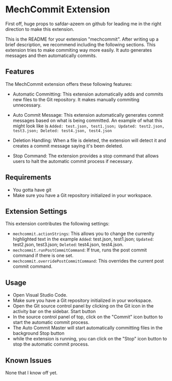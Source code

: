 # MechCommit Extension

First off, huge props to safdar-azeem on github for leading me in the right direction to make this extension.

This is the README for your extension "mechcommit". After writing up a brief description, we recommend including the following sections.
This extension tries to make commiting way more easily. It auto generates messages and then automatically commits.

## Features

The MechCommit extension offers these following features:

-   Automatic Committing: This extension automatically adds and commits new files to the Git repository. It makes manually commiting unnecessary.

-   Auto Commit Message: This extension automatically generates commit messages based on what is being committed. An example of what this might look like is `Added: test.json, test1.json; Updated: test2.json, test3.json; Deleted: test4.json, test4.json`

-   Deletion Handling: When a file is deleted, the extension will detect it and creates a commit message saying it's been deleted.

-   Stop Command: The extension provides a stop command that allows users to halt the automatic commit process if necessary.

## Requirements

-   You gotta have git
-   Make sure you have a Git repository initialized in your workspace.

## Extension Settings

This extension contributes the following settings:

-   `mechcommit.actionStrings`: This allows you to change the currenlty highlighted text in the example `Added`: test.json, test1.json; `Updated`: test2.json, test3.json; `Deleted`: test4.json, test4.json.
-   `mechcommit.runPostCommitCommand`: If true, runs the post commit command if there is one set.
-   `mechcommit.overridePostCommitCommand`: This overrides the current post commit command.

## Usage

-   Open Visual Studio Code.
-   Make sure you have a Git repository initialized in your workspace.
-   Open the Git source control panel by clicking on the Git icon in the activity bar on the sidebar.
    Start button
-   In the source control panel of top, click on the "Commit" icon button to start the automatic commit process.
-   The Auto Commit Master will start automatically committing files in the background
    Stop button
-   while the extension is running, you can click on the "Stop" icon button to stop the automatic commit process.

## Known Issues

None that I know off yet.
